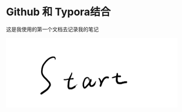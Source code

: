 # Github 和 Typora结合

这是我使用的第一个文档去记录我的笔记

<img src="Readme.assets/image-20200409230256600.png" alt="image-20200409230256600" style="zoom:50%;" />